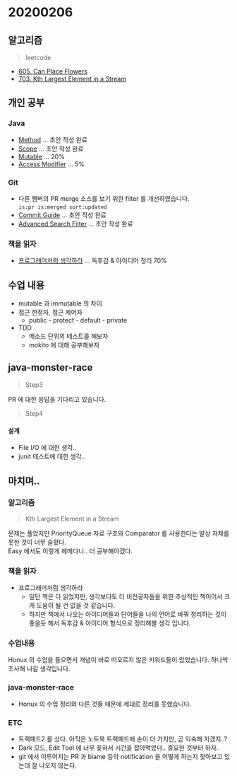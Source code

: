 # 20200206

## 알고리즘
> leetcode

- [605. Can Place Flowers](https://github.com/Hyune-c/algorithm/tree/master/src/main/java/leetcode/canplaceflowers)  
- [703. Kth Largest Element in a Stream](https://github.com/Hyune-c/algorithm/tree/master/src/main/java/leetcode/kthlargestelement)

## 개인 공부

### Java 
- [Method](https://github.com/Hyune-c/TIL/blob/master/Java/Method.md) ... 초안 작성 완료
- [Scope](https://github.com/Hyune-c/TIL/blob/master/Java/Scope.md) ... 초안 작성 완료
- [Mutable](https://github.com/Hyune-c/TIL/blob/master/Java/Mutable.md) ... 20%
- [Access Modifier](https://github.com/Hyune-c/TIL/blob/master/Java/Access%20Modifier.md) ... 5% 

### Git
- 다른 멤버의 PR merge 소스를 보기 위한 filter 를 개선하였습니다.  
`is:pr is:merged sort:updated`
- [Commit Guide](https://github.com/Hyune-c/TIL/blob/master/Git/Commit%20Guide.md) ... 초안 작성 완료
- [Advanced Search Filter](https://github.com/Hyune-c/TIL/blob/master/Git/Advanced%20Search%20Filter.md) ... 초안 작성 완료

### 책을 읽자
- [프로그래머처럼 생각하라](https://github.com/Hyune-c/TIL/blob/master/Let's%20Read/%ED%94%84%EB%A1%9C%EA%B7%B8%EB%9E%98%EB%A8%B8%EC%B2%98%EB%9F%BC%20%EC%83%9D%EA%B0%81%ED%95%98%EB%9D%BC.md) ... 독후감 & 아이디어 정리 70%

## 수업 내용
- mutable 과 immutable 의 차이
- 접근 한정자, 접근 제어자 
	- public - protect - default - private
- TDD
	- 메소드 단위의 테스트를 해보자
	- mokito 에 대해 공부해보자

## java-monster-race 

> Step3

PR 에 대한 응답을 기다리고 있습니다.

> Step4

#### 설계 
- File I/O 에 대한 생각..
- junit 테스트에 대한 생각..


## 마치며..

### 알고리즘
  
> Kth Largest Element in a Stream

문제는 풀었지만 PriorityQueue 자료 구조와 Comparator 를 사용한다는 발상 자체를 못한 것이 너무 슬펐다.  
Easy 에서도 이렇게 헤메다니.. 더 공부해야겠다.

### 책을 읽자
- 프로그래머처럼 생각하라
	- 일단 책은 다 읽었지만, 생각보다도 더 비전공자들을 위한 추상적인 책이어서 크게 도움이 될 건 없을 것 같습니다.
	- 하지만 책에서 나오는 아이디어들과 단어들을 나의 언어로 바꿔 정리하는 것이 좋을듯 해서 독후감 & 아이디어 형식으로 정리해볼 생각 입니다. 

### 수업내용
Honux 의 수업을 들으면서 개념이 바로 떠오르지 않은 키워드들이 있었습니다. 하나씩 조사해 나갈 생각입니다.

### java-monster-race
- Honux 의 수업 정리와 다른 것들 때문에 제대로 정리를 못했습니다.

### ETC
- 트랙패드2 를 샀다. 아직은 노트북 트랙패드에 손이 더 가지만, 곧 익숙해 지겠지..?
- Dark 모드, Edit Tool 에 너무 꽂혀서 시간을 잡아먹었다.. 중요한 것부터 하자.
- git 에서 이루어지는 PR 과 blame 등의 notification 을 어떻게 하는지 찾아보고 있는데 잘 나오지 않는다.